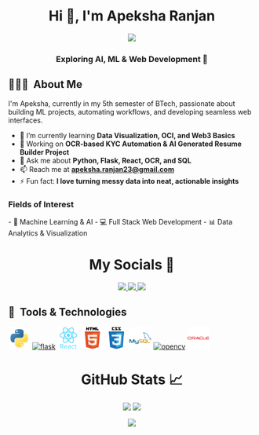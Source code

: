 <h1 align="center">Hi 👋, I'm Apeksha Ranjan</h1>

<p align="center">
  <img height="auto" src="https://media.giphy.com/media/26tn33aiTi1jkl6H6/giphy.gif" />
</p>

<h3 align="center">Exploring AI, ML & Web Development 🚀</h3>

<h2> 👩🏻‍💻 &nbsp;About Me</h2>
<p>I'm Apeksha, currently in my 5th semester of BTech, passionate about building ML projects, automating workflows, and developing seamless web interfaces.</p>

- 🌱 I’m currently learning **Data Visualization, OCI, and Web3 Basics**  
- 🔭 Working on **OCR-based KYC Automation & AI Generated Resume Builder Project**  
- 💬 Ask me about **Python, Flask, React, OCR, and SQL**  
- 📫 Reach me at **apeksha.ranjan23@gmail.com**  
- ⚡ Fun fact: **I love turning messy data into neat, actionable insights**  

<h3>Fields of Interest</h3>
- 🐍 Machine Learning & AI  
- 💻 Full Stack Web Development  
- 📊 Data Analytics & Visualization  

<h1 align="center">My Socials 🙆</h1>
<p align="center">
  <a href="https://www.linkedin.com/in/apeksha-ranjan/">
    <img height="50" src="https://raw.githubusercontent.com/rahuldkjain/github-profile-readme-generator/master/src/images/icons/Social/linked-in-alt.svg"/>
  </a>
  <a href="https://github.com/ApekshaRanjan1">
    <img height="50" src="https://cdn.jsdelivr.net/gh/devicons/devicon/icons/github/github-original.svg"/>
  </a>
  <a href="https://www.instagram.com/apeksharanjan">
    <img height="50" src="https://upload.wikimedia.org/wikipedia/commons/thumb/a/a5/Instagram_icon.png/2048px-Instagram_icon.png"/>
  </a>
</p>

<h2> 🚀 &nbsp;Tools & Technologies</h2>
<p align="left">
  <a href="https://www.python.org/"><img src="https://raw.githubusercontent.com/devicons/devicon/master/icons/python/python-original.svg" alt="python" width="45" height="45"/></a>
  <a href="https://flask.palletsprojects.com/"><img src="https://www.vectorlogo.zone/logos/pocoo_flask/pocoo_flask-icon.svg" alt="flask" width="45" height="45"/></a>
  <a href="https://react.dev"><img src="https://raw.githubusercontent.com/devicons/devicon/master/icons/react/react-original-wordmark.svg" alt="react" width="45" height="45"/></a>
  <a href="https://www.w3schools.com/html/"><img src="https://raw.githubusercontent.com/devicons/devicon/master/icons/html5/html5-original-wordmark.svg" alt="html5" width="45" height="45"/></a>
  <a href="https://www.w3schools.com/css/"><img src="https://raw.githubusercontent.com/devicons/devicon/master/icons/css3/css3-original-wordmark.svg" alt="css3" width="45" height="45"/></a>
  <a href="https://www.mysql.com/"><img src="https://raw.githubusercontent.com/devicons/devicon/master/icons/mysql/mysql-original-wordmark.svg" alt="mysql" width="45" height="45"/></a>
  <a href="https://opencv.org/"><img src="https://www.vectorlogo.zone/logos/opencv/opencv-icon.svg" alt="opencv" width="45" height="45"/></a>
  <a href="https://www.oracle.com/"><img src="https://raw.githubusercontent.com/devicons/devicon/master/icons/oracle/oracle-original.svg" alt="oracle" width="45" height="45"/></a>
</p>

<h1 align="center">
  GitHub Stats 📈
</h1>
<p align="center">
  <img width="600" src="https://github-readme-stats.vercel.app/api?username=ApekshaRanjan1&show_icons=true&theme=vision-friendly-dark" />
  <img width="350" src="https://github-readme-stats.vercel.app/api/top-langs/?username=ApekshaRanjan1&layout=compact&theme=vision-friendly-dark" />
</p>

<p align="center">
  <img src="https://raw.githubusercontent.com/ashutosh00710/github-readme-snake-output/output/github-snake-dark.svg" />
</p>
